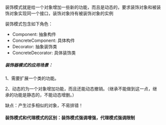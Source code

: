 装饰模式就是给一个对象增加一些新的功能，而且是动态的，要求装饰对象和被装饰对象实现同一个接口，装饰对象持有被装饰对象的实例

装饰模式包含如下角色：

 - Component: 抽象构件
 - ConcreteComponent: 具体构件
 - Decorator: 抽象装饰类
 - ConcreteDecorator: 具体装饰类
 
 
 ##### 装饰器模式的应用场景：
 
 1、需要扩展一个类的功能。
 
 2、动态的为一个对象增加功能，而且还能动态撤销。（继承不能做到这一点，继承的功能是静态的，不能动态增删。）
 
 缺点：产生过多相似的对象，不易排错！
 
 #### 装饰模式和代理模式的区别：装饰模式强调增强，代理模式强调限制